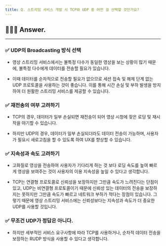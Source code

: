 ```yaml
---
title: Q. 스트리밍 서비스 개발 시 TCP와 UDP 중 어떤 걸 선택할 것인가요?
---
```


## 🧑🏻‍💻 Answer.
---

### ✅ UDP의 Broadcasting 방식 선택
- 영상 스트리밍 서비스에서는 불특정 다수가 동일한 영상을 보는 상황이 많기 때문에, 불특정 다수에게 데이터를 전송할 필요가 있습니다.

- 이때 데이터를 순차적으로 전송할 필요가 없으므로 세션 접속 및 해제 단계 없는 UDP 프로토콜을 사용하는 것이 좋습니다. 이를 통해 시간 손실 및 부하 발생을 방지하여 더 원활한 스트리밍 서비스를 제공할 수 있습니다.

### ✅ 재전송의 여부 고려하기
- TCP의 경우, 데이터가 일부 손실되면 재전송이 되어 영상 시청에 잦은 로딩 및 재시작을 야기할 수 있습니다.

- 하지만 UDP의 경우, 데이터가 일부 손실되더라도 데이터 전송이 가능하며, 사용자가 필요시 새로고침을 할 수 있도록 하여 UX를 향상할 수 있습니다.

### ✅ 지속성과 속도 고려하기
- 고화질로 영상을 전송하여 사용자가 기다리게 하는 것 보다 로딩 속도를 높여 빠르게 영상을 보여주는 것이 사용자의 이용 지속성을 높일 수 있다고 생각합니다.

- TCP는 연결형 프로토콜로 신뢰성을 보장하지만 그만큼 속도가 느려진다는 단점이 있고, UDP는 비연결형 프로토콜이기 때문에 신뢰성 있는 데이터의 전송을 보장하지는 못하지만 그만큼 속도가 빠르고 네트워크 부하가 적다는 장점이 있습니다. 그렇기 때문에 영상 스트리밍 서비스에는 신뢰성보다는 지속성과 속도가 더 중요한 UDP를 사용할 것입니다.
    
### ✅ 무조건 UDP가 정답은 아니다.
- 하지만 세부적인 서비스 요구사항에 따라 TCP를 사용하거나, 순차적 데이터 전송을 보장하는 RUDP 방식을 사용할 수 있다고 생각합니다.
